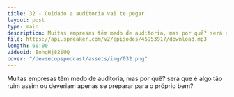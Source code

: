 ```yaml
---
title: 32 - Cuidado a auditoria vai te pegar.
layout: post
type: main
description: Muitas empresas têm medo de auditoria, mas por quê? será que é algo tão ruim assim ou deveriam apenas se preparar para o próprio bem?
file: https://api.spreaker.com/v2/episodes/45953917/download.mp3
length: 60:00
videoid: EohgHj82iUQ
cover: "/devsecopspodcast/assets/img/032.png"
---
```


Muitas empresas têm medo de auditoria, mas por quê? será que é algo tão ruim assim ou deveriam apenas se preparar para o próprio bem?